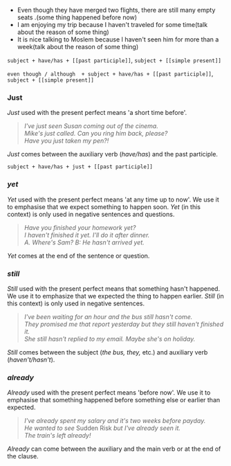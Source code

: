 - Even though they have merged two flights, there are still many empty seats .(some thing happened before now)
 - I am enjoying my trip because I haven't traveled for some time(talk about the reason of some thing)
- It is nice talking to Moslem because I haven't seen him for more than a week(talk about the reason of some thing)

`subject + have/has + [[past participle]]`,
`subject + [[simple present]]`

`even though / although  + subject + have/has + [[past participle]]`,
`subject + [[simple present]]`



### Just
_Just_ used with the present perfect means 'a short time before'.

> _I've just seen Susan coming out of the cinema.  
> Mike's just called. Can you ring him back, please?  
> Have you just taken my pen?!_

_Just_ comes between the auxiliary verb (_have/has_) and the past participle.

`subject + have/has + just + [[past participle]]`

### _yet_

_Yet_ used with the present perfect means 'at any time up to now'. We use it to emphasise that we expect something to happen soon. _Yet_ (in this context) is only used in negative sentences and questions.

> _Have you finished your homework yet?  
> I haven't finished it yet. I'll do it after dinner.  
> A. Where's Sam? B: He hasn't arrived yet._

_Yet_ comes at the end of the sentence or question.
### _still_

_Still_ used with the present perfect means that something hasn't happened. We use it to emphasize that we expected the thing to happen earlier. _Still_ (in this context) is only used in negative sentences.

> _I've been waiting for an hour and the bus still hasn't come.  
> They promised me that report yesterday but they still haven't finished it.  
> She still hasn't replied to my email. Maybe she's on holiday._

_Still_ comes between the subject (_the bus, they,_ etc.) and auxiliary verb (_haven't/hasn't_).

### _already_

_Already_ used with the present perfect means 'before now'. We use it to emphasise that something happened before something else or earlier than expected.

> _I've already spent my salary and it's two weeks before payday.  
> He wanted to see_ Sudden Risk _but I've already seen it.  
> The train's left already!_

_Already_ can come between the auxiliary and the main verb or at the end of the clause.